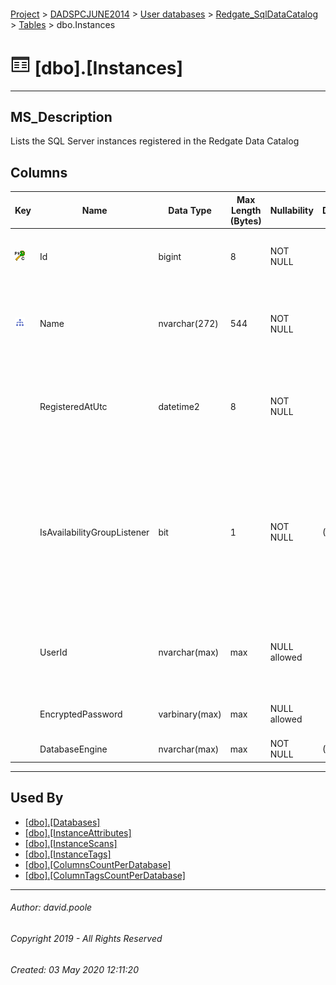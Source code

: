 #### 

[Project](../../../../readme.md) > [DADSPCJUNE2014](../../../readme.md) > [User databases](../../readme.md) > [Redgate_SqlDataCatalog](../readme.md) > [Tables](Tables.md) > dbo.Instances

# ![Tables](../../../../Images/Table32.png) [dbo].[Instances]

---

## <a name="#description"></a>MS_Description

Lists the SQL Server instances registered in the Redgate Data Catalog

## <a name="#columns"></a>Columns

| Key | Name | Data Type | Max Length (Bytes) | Nullability | Default | Description |
|---|---|---|---|---|---|---|
| [![Cluster Primary Key PK_Instances: Id](../../../../Images/pkcluster.png)](#indexes) | Id | bigint | 8 | NOT NULL |  | _Primary key that identifies the server instance record_ |
| [![Indexes IX_Instances_Name](../../../../Images/Index.png)](#indexes) | Name | nvarchar(272) | 544 | NOT NULL |  | _The name of the instance as used by application servers and ODBC connections_ |
|  | RegisteredAtUtc | datetime2 | 8 | NOT NULL |  | _The timestamp for when a SQL Server instance was registered through the user interface_ |
|  | IsAvailabilityGroupListener | bit | 1 | NOT NULL | ((0)) | _TRUE indicates that the "instance" is a virtual network name for the SQL Server.  The availability group listener will redirect traffic to the appropriate replica in an availability group _ |
|  | UserId | nvarchar(max) | max | NULL allowed |  | _When NT Authentication is not used then this is the database login name for the instance_ |
|  | EncryptedPassword | varbinary(max) | max | NULL allowed |  | _The none encrypted hash for the password._ |
|  | DatabaseEngine | nvarchar(max) | max | NOT NULL | (N'') | _SqlServer_ |


---

## <a name="#usedby"></a>Used By

* [[dbo].[Databases]](Databases.md)
* [[dbo].[InstanceAttributes]](InstanceAttributes.md)
* [[dbo].[InstanceScans]](InstanceScans.md)
* [[dbo].[InstanceTags]](InstanceTags.md)
* [[dbo].[ColumnsCountPerDatabase]](../Views/ColumnsCountPerDatabase.md)
* [[dbo].[ColumnTagsCountPerDatabase]](../Views/ColumnTagsCountPerDatabase.md)


---

###### Author:  david.poole

###### Copyright 2019 - All Rights Reserved

###### Created: 03 May 2020 12:11:20


